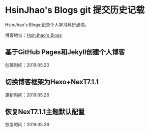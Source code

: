 # HsinJhao's Blogs git 提交历史记载

HsinJhao's Blogs:记录个人学习科研点滴。

博客地址：[HsinJhao's Blogs](https://hsinjhao.github.io/)

## 基于GitHub Pages和Jekyll创建个人博客
创建时间：2019.05.20

## 切换博客框架为Hexo+NexT7.1.1
更新时间：2019.05.26

## 恢复NexT7.1.1主题默认配置
恢复时间：2019.05.26